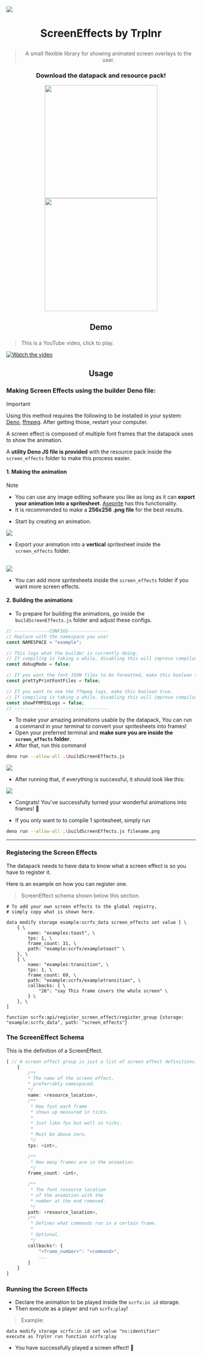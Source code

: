 <img align="center" src="./repository/images/screen-effects-banner.png">

# <p align="center">ScreenEffects by Trplnr</p>
> <p align="center">A small flexible library for showing animated screen overlays to the user.</p>

### <p align="center">Download the datapack and resource pack!</p>

<p align="center">
    <a href="https://modrinth.com/datapack/screeneffects">
        <img width="300" src="./repository/images/download-on-modrinth.png">
    </a>
    <a href="https://smithed.net/packs/screen-effects">
        <img width="300" src="./repository/images/download-on-smithed.png">
    </a>
</p>

## <p align="center">Demo</p>
> This is a YouTube video, click to play.

[![Watch the video](https://img.youtube.com/vi/J5cWNG-nL1w/maxresdefault.jpg)](https://youtu.be/J5cWNG-nL1w)

## <p align="center">Usage</p>
### Making Screen Effects using the builder Deno file:

> [!IMPORTANT]
> Using this method requires the following to be installed in your system: [Deno](https://deno.land/), [ffmpeg](https://ffmpeg.org/). After getting those, restart your computer.

A screen effect is composed of multiple font frames that the datapack uses to show the animation.

A **utility Deno JS file is provided** with the resource pack inside the `screen_effects` folder to make this process easier.

#### 1. Making the animation
> [!NOTE]
> - You can use any image editing software you like as long as it can **export your animation into a spritesheet**. [Aseprite](https://www.aseprite.org/) has this functionality.
> - It is recommended to make a **256x256 .png file** for the best results.
- Start by creating an animation.

<img align="center" src="./repository/images/making-screen-effects-step1-img1.png">

<br>

- Export your animation into a **vertical** spritesheet inside the `screen_effects` folder.

<br>

<img align="center" src="./repository/images/making-screen-effects-step1-img2.png">

<br>

- You can add more spritesheets inside the `screen_effects` folder if you want more screen effects.

#### 2. Building the animations
- To prepare for building the animations, go inside the `buildScreenEffects.js` folder and adjust these configs.
```js
// -------------CONFIGS---------------
// Replace with the namespace you use!
const NAMESPACE = "example";

// This logs what the builder is currently doing.
// If compiling is taking a while, disabling this will improve compilation time.
const debugMode = false;

// If you want the font JSON files to be formatted, make this boolean true.
const prettyPrintFontFiles = false;

// If you want to see the ffmpeg logs, make this boolean true.
// If compiling is taking a while, disabling this will improve compilation time.
const showFFMPEGLogs = false;
// -----------------------------------
```
- To make your amazing animations usable by the datapack, You can run a command in your terminal to convert your spritesheets into frames!
- Open your preferred terminal and **make sure you are inside the `screen_effects` folder**.
- After that, run this command 
```sh
deno run --allow-all .\buildScreenEffects.js
```

<img align="center" src="./repository/images/making-screen-effects-step1-img3.png">

- After running that, if everything is successful, it should look like this:

<img align="center" src="./repository/images/making-screen-effects-step1-img4.png">

- Congrats! You've successfully turned your wonderful animations into frames! :tada:

- If you only want to to compile 1 spritesheet, simply run 
```sh
deno run --allow-all .\buildScreenEffects.js filename.png
```
---
### Registering the Screen Effects

The datapack needs to have data to know what a screen effect is so you have to register it.

Here is an example on how you can register one.

> ScreenEffect schema shown below this section.
```mcfunction
# To add your own screen effects to the global registry,
# simply copy what is shown here.
 
data modify storage example:scrfx_data screen_effects set value [ \
    { \
        name: "examples:toast", \
        tps: 1, \
        frame_count: 31, \
        path: "example:scrfx/exampletoast" \
    }, \
    { \
        name: "examples:transition", \
        tps: 1, \
        frame_count: 69, \
        path: "example:scrfx/exampletransition", \
        callbacks: { \
            "26": "say This frame covers the whole screen" \
        } \
    }, \
]

function scrfx:api/register_screen_effect/register_group {storage: "example:scrfx_data", path: "screen_effects"}
```

### The ScreenEffect Schema

This is the definition of a ScreenEffect.

```ts
[ // A screen effect group is just a list of screen effect definitions.
    {
        /**
        * The name of the screen effect, 
        * preferrably namespaced.
        */
        name: <resource_location>,
        /**
         * How fast each frame 
         * shows up measured in ticks.
         * 
         * Just like fps but well in ticks.
         * 
         * Must be above zero.
         */
        tps: <int>,

        /**
         * How many frames are in the animation.
         */
        frame_count: <int>,

        /**
         * The font resource location 
         * of the animation with the 
         * number at the end removed.
         */
        path: <resource_location>,
        /**
         * Defines what commands run in a certain frame.
         * 
         * Optional.
         */
        callbacks?: {
            "<frame_number>": "<command>",
            ...
        }
    }
]
```

### Running the Screen Effects
- Declare the animation to be played inside the `scrfx:in id` storage.
- Then execute as a player and run `scrfx:play`!

> Example:
```mcfunction
data modify storage scrfx:in id set value "ns:identifier"
execute as Trplnr run function scrfx:play
```

- You have successfully played a screen effect! :tada: